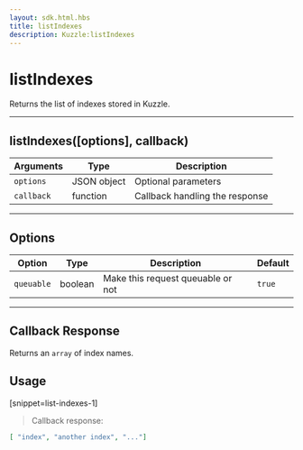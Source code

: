 ```yaml
---
layout: sdk.html.hbs
title: listIndexes
description: Kuzzle:listIndexes
---
```

  

# listIndexes
Returns the list of indexes stored in Kuzzle.

---

## listIndexes([options], callback)

| Arguments | Type | Description |
|---------------|---------|----------------------------------------|
| ``options`` | JSON object | Optional parameters |
| ``callback`` | function | Callback handling the response |

---

## Options

| Option | Type | Description | Default |
|---------------|---------|----------------------------------------|---------|
| ``queuable`` | boolean | Make this request queuable or not  | ``true`` |

---

## Callback Response

Returns an `array` of index names.

## Usage

[snippet=list-indexes-1]
> Callback response:

```json
[ "index", "another index", "..."]
```